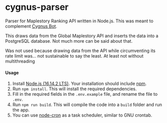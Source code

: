 # cygnus-parser
Parser for Maplestory Ranking API written in Node.js. This was meant to complement [Cygnus Bot](https://github.com/chew01/cygnus-bot).

This draws data from the Global Maplestory API and inserts the data into a PostgreSQL database. Not much more can be said about that.

Was not used because drawing data from the API while circumventing its rate limit was... not sustainable to say the least. At least not without multithreading

#### Usage
1. Install [Node.js (16.14.2 LTS)](https://github.com/nodejs/node). Your installation should include [npm](https://github.com/npm/cli).
2. Run `npm install`. This will install the required dependencies.
3. Fill in the required fields in the `.env.example` file, and rename the file to `.env`.
4. Run `npm run build`. This will compile the code into a `build` folder and run the app.
5. You can use [node-cron](https://github.com/node-cron/node-cron) as a task scheduler, similar to GNU crontab.
